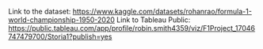 Link to the dataset: https://www.kaggle.com/datasets/rohanrao/formula-1-world-championship-1950-2020
Link to Tableau Public: https://public.tableau.com/app/profile/robin.smith4359/viz/F1Project_17046747479700/Storia1?publish=yes



